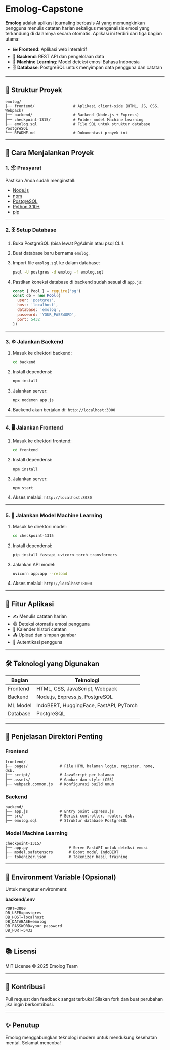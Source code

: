 # Emolog-Capstone 

**Emolog** adalah aplikasi journaling berbasis AI yang memungkinkan pengguna menulis catatan harian sekaligus menganalisis emosi yang terkandung di dalamnya secara otomatis. Aplikasi ini terdiri dari tiga bagian utama:

- 🖼️ **Frontend**: Aplikasi web interaktif
- 🔧 **Backend**: REST API dan pengelolaan data
- 🤖 **Machine Learning**: Model deteksi emosi Bahasa Indonesia
- 🗄️ **Database**: PostgreSQL untuk menyimpan data pengguna dan catatan

---

## 📁 Struktur Proyek

```
emolog/
├── frontend/                 # Aplikasi client-side (HTML, JS, CSS, Webpack)
├── backend/                  # Backend (Node.js + Express)
├── checkpoint-1315/          # Folder model Machine Learning
├── emolog.sql                # File SQL untuk struktur database PostgreSQL
└── README.md                 # Dokumentasi proyek ini
```

---

## 🚀 Cara Menjalankan Proyek

### 1. 📦 Prasyarat

Pastikan Anda sudah menginstall:

- [Node.js](https://nodejs.org/)
- [npm](https://www.npmjs.com/)
- [PostgreSQL](https://www.postgresql.org/)
- [Python 3.10+](https://www.python.org/)
- [pip](https://pip.pypa.io/en/stable/)

---

### 2. 🗄️ Setup Database

1. Buka PostgreSQL (bisa lewat PgAdmin atau psql CLI).
2. Buat database baru bernama `emolog`.
3. Import file `emolog.sql` ke dalam database:

   ```bash
   psql -U postgres -d emolog -f emolog.sql
   ```

4. Pastikan koneksi database di backend sudah sesuai di `app.js`:
   ```js
   const { Pool } = require('pg')
   const db = new Pool({
     user: 'postgres',
     host: 'localhost',
     database: 'emolog',
     password: 'YOUR_PASSWORD',
     port: 5432
   })
   ```

---

### 3. ⚙️ Jalankan Backend

1. Masuk ke direktori backend:
   ```bash
   cd backend
   ```

2. Install dependensi:
   ```bash
   npm install
   ```

3. Jalankan server:
   ```bash
   npx nodemon app.js
   ```

4. Backend akan berjalan di: `http://localhost:3000`

---

### 4. 🖥️ Jalankan Frontend

1. Masuk ke direktori frontend:
   ```bash
   cd frontend
   ```

2. Install dependensi:
   ```bash
   npm install
   ```

3. Jalankan server:
   ```bash
   npm start
   ```

4. Akses melalui: `http://localhost:8080`

---

### 5. 🤖 Jalankan Model Machine Learning

1. Masuk ke direktori model:
   ```bash
   cd checkpoint-1315
   ```

2. Install dependensi:
   ```bash
   pip install fastapi uvicorn torch transformers
   ```

3. Jalankan API model:
   ```bash
   uvicorn app:app --reload
   ```

4. Akses melalui: `http://localhost:8000`

---

## 🌟 Fitur Aplikasi

- ✍️ Menulis catatan harian
- 😄 Deteksi otomatis emosi pengguna
- 📅 Kalender histori catatan
- 📤 Upload dan simpan gambar
- 🔐 Autentikasi pengguna

---

## 🛠️ Teknologi yang Digunakan

| Bagian     | Teknologi                             |
|------------|----------------------------------------|
| Frontend   | HTML, CSS, JavaScript, Webpack        |
| Backend    | Node.js, Express.js, PostgreSQL       |
| ML Model   | IndoBERT, HuggingFace, FastAPI, PyTorch |
| Database   | PostgreSQL                            |

---

## 📁 Penjelasan Direktori Penting

### Frontend

```
frontend/
├── pages/              # File HTML halaman login, register, home, dsb.
├── script/             # JavaScript per halaman
├── assets/             # Gambar dan style (CSS)
├── webpack.common.js   # Konfigurasi build umum
```

### Backend

```
backend/
├── app.js              # Entry point Express.js
├── src/                # Berisi controller, router, dsb.
├── emolog.sql          # Struktur database PostgreSQL
```

### Model Machine Learning

```
checkpoint-1315/
├── app.py                  # Serve FastAPI untuk deteksi emosi
├── model.safetensors       # Bobot model IndoBERT
├── tokenizer.json          # Tokenizer hasil training
```

---


## 🔐 Environment Variable (Opsional)

Untuk mengatur environment:

**backend/.env**
```
PORT=3000
DB_USER=postgres
DB_HOST=localhost
DB_DATABASE=emolog
DB_PASSWORD=your_password
DB_PORT=5432
```

---

## 📚 Lisensi

MIT License © 2025 Emolog Team

---

## 🤝 Kontribusi

Pull request dan feedback sangat terbuka! Silakan fork dan buat perubahan jika ingin berkontribusi.

---

## ✨ Penutup

Emolog menggabungkan teknologi modern untuk mendukung kesehatan mental. Selamat mencoba!